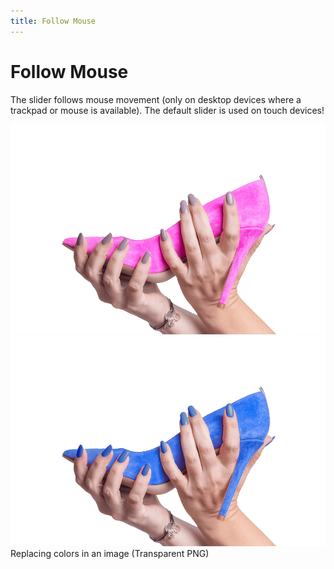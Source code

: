 ```yaml
---
title: Follow Mouse
---
```


<script setup>
import { onMounted } from 'vue';
import SlickImageCompare from '../node_modules/slick-image-compare';

import SwitchButtons from '../Components/SwitchButtons.vue';
import SwitchContent from '../Components/SwitchContent.vue';

onMounted(() => {
  const sic = new SlickImageCompare('#example', {
    followMouse: true,
    beforeLabel: 'before',
    afterLabel: 'after'
  });
});

</script>

# Follow Mouse

The slider follows mouse movement (only on desktop devices where a trackpad or mouse is available). The default slider is used on touch devices!

<SwitchButtons></SwitchButtons>
<SwitchContent>
  <template v-slot:a>

  ```html
  <div id="example">
    <img src="/images/01_before.png" alt="before" />
    <img src="/images/01_after.png" alt="after" />
  </div>
  ```

  ```js
  const sic = new SlickImageCompare('#example', {
    followMouse: true,
    beforeLabel: 'before',
    afterLabel: 'after'
  });
  ```
  </template>
  <template v-slot:b>

  as comma-separated list (always use key: 'value'):
  ```html
  <div data-sic="followMouse: true, beforeLabel: 'before', afterLabel: 'after'">
    <img src="/images/01_before.png" alt="before" />
    <img src="/images/01_after.png" alt="after" />
  </div>
  ```

  as object syntax (always use key: 'value'):
  ```html
  <div data-sic="{
      followMouse: 'true',
      beforeLabel: 'before',
      afterLabel: 'after',
    }">
    <img src="/images/01_before.png" alt="before" />
    <img src="/images/01_after.png" alt="after" />
  </div>
  ```

  ```js
  SlickImageCompare.init();
  ```
  </template>
</SwitchContent>

<div id="example">
  <img src="/images/01_before.png" alt="before" />
  <img src="/images/01_after.png" alt="after" />
</div>
<div class="image-caption">Replacing colors in an image (Transparent PNG)</div>
